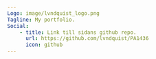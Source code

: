 ```yaml
---
Logo: image/lvndquist_logo.png
Tagline: My portfolio.
Social:
    - title: Link till sidans github repo.
      url: https://github.com/lvndquist/PA1436
      icon: github
---
```

